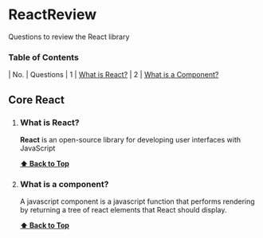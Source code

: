 # ReactReview
Questions to review the React library

### Table of Contents

| No. | Questions                                                                                                                                                      | 1   | [What is React?](#what-is-react)
| 2   | [What is a Component?](#what-is-a_component)  

## Core React

1.  ### What is React?
     **React** is an open-source library for developing user interfaces with JavaScript
     
    **[⬆ Back to Top](#table-of-contents)**
2.  ### What is a component?
     A javascript component is a javascript function that performs rendering by returning a tree of react elements that React should display. 
     
    **[⬆ Back to Top](#table-of-contents)**

